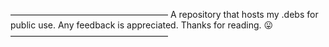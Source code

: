 ——————————————————
A repository that hosts my .debs for public use. Any feedback is appreciated. Thanks for reading. 😛
——————————————————
